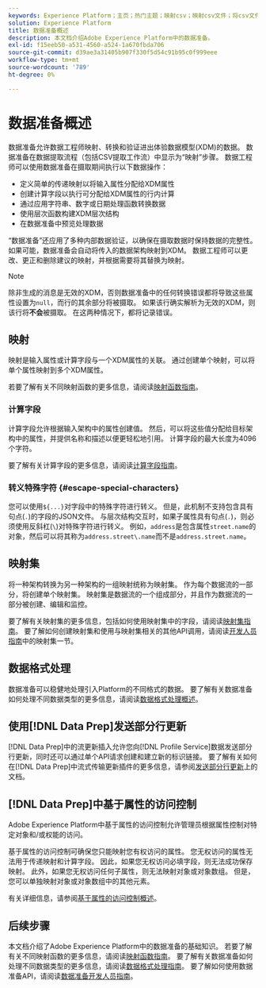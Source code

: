```yaml
---
keywords: Experience Platform；主页；热门主题；映射csv；映射csv文件；将csv文件映射到xdm；将csv映射到xdm；ui指南；映射器；映射；数据准备；数据准备；准备数据；
solution: Experience Platform
title: 数据准备概述
description: 本文档介绍Adobe Experience Platform中的数据准备。
exl-id: f15eeb50-a531-4560-a524-1a670fbda706
source-git-commit: d39ae3a31405b907f330f5d54c91b95c0f999eee
workflow-type: tm+mt
source-wordcount: '789'
ht-degree: 0%

---
```



# 数据准备概述

数据准备允许数据工程师映射、转换和验证进出体验数据模型(XDM)的数据。 数据准备在数据提取流程（包括CSV提取工作流）中显示为“映射”步骤。 数据工程师可以使用数据准备在摄取期间执行以下数据操作：

- 定义简单的传递映射以将输入属性分配给XDM属性
- 创建计算字段以执行可分配给XDM属性的行内计算
- 通过应用字符串、数字或日期处理函数转换数据
- 使用层次函数构建XDM层次结构
- 在数据准备中预览处理数据

“数据准备”还应用了多种内部数据验证，以确保在摄取数据时保持数据的完整性。 如果可能，数据准备会自动将传入的数据架构映射到XDM。 数据工程师可以更改、更正和删除建议的映射，并根据需要将其替换为映射。

>[!NOTE]
>
>除非生成的消息是无效的XDM，否则数据准备中的任何转换错误都将导致这些属性设置为`null`，而行的其余部分将被摄取。 如果该行确实解析为无效的XDM，则该行将&#x200B;**不会**&#x200B;被摄取。 在这两种情况下，都将记录错误。

## 映射

映射是输入属性或计算字段与一个XDM属性的关联。 通过创建单个映射，可以将单个属性映射到多个XDM属性。

若要了解有关不同映射函数的更多信息，请阅读[映射函数指南](./functions.md)。

### 计算字段

计算字段允许根据输入架构中的属性创建值。 然后，可以将这些值分配给目标架构中的属性，并提供名称和描述以便更轻松地引用。 计算字段的最大长度为4096个字符。

要了解有关计算字段的更多信息，请阅读[计算字段指南](./functions.md#calculated-fields)。

### 转义特殊字符 {#escape-special-characters}

您可以使用`${...}`对字段中的特殊字符进行转义。 但是，此机制不支持包含具有句点(`.`)的字段的JSON文件。 与层次结构交互时，如果子属性具有句点(`.`)，则必须使用反斜杠(`\`)对特殊字符进行转义。 例如，`address`是包含属性`street.name`的对象，然后可以将其称为`address.street\.name`而不是`address.street.name`。

## 映射集

将一种架构转换为另一种架构的一组映射统称为映射集。 作为每个数据流的一部分，将创建单个映射集。 映射集是数据流的一个组成部分，并且作为数据流的一部分被创建、编辑和监控。

要了解有关映射集的更多信息，包括如何使用映射集中的字段，请阅读[映射集指南](./mapping-set.md)。 要了解如何创建映射集和使用与映射集相关的其他API调用，请阅读[开发人员指南](./api/mapping-set.md)中的映射集一节。

## 数据格式处理

数据准备可以稳健地处理引入Platform的不同格式的数据。 要了解有关数据准备如何处理不同数据类型的更多信息，请阅读[数据格式处理概述](./data-handling.md)。

## 使用[!DNL Data Prep]发送部分行更新

[!DNL Data Prep]中的流更新插入允许您向[!DNL Profile Service]数据发送部分行更新，同时还可以通过单个API请求创建和建立新的标识链接。 要了解有关如何在[!DNL Data Prep]中流式传输更新插件的更多信息，请参阅[发送部分行更新](./upserts.md)上的文档。

## [!DNL Data Prep]中基于属性的访问控制

Adobe Experience Platform中基于属性的访问控制允许管理员根据属性控制对特定对象和/或权能的访问。

基于属性的访问控制可确保您只能映射您有权访问的属性。 您无权访问的属性无法用于传递映射和计算字段。 因此，如果您无权访问必填字段，则无法成功保存映射。 此外，如果您无权访问任何子属性，则无法映射对象或对象数组。 但是，您可以单独映射对象或对象数组中的其他元素。

有关详细信息，请参阅[基于属性的访问控制概述](../access-control/abac/overview.md)。

## 后续步骤

本文档介绍了Adobe Experience Platform中的数据准备的基础知识。 若要了解有关不同映射函数的更多信息，请阅读[映射函数指南](./functions.md)。 要了解有关数据准备如何处理不同数据类型的更多信息，请阅读[数据格式处理指南](./data-handling.md#dates)。 要了解如何使用数据准备API，请阅读[数据准备开发人员指南](api/overview.md)。
